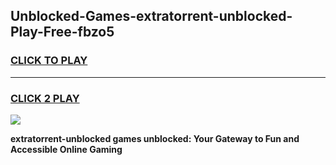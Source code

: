 
## Unblocked-Games-extratorrent-unblocked-Play-Free-fbzo5
<h3>
<a href="https://premium76.site?title=extratorrent-unblocked&ref=10A">CLICK TO PLAY</a></h3>
<hr>

<h3>
<a href="https://premium76.site?title=extratorrent-unblocked&ref=10A">CLICK 2 PLAY</a>
  
</h3>

<a href="https://premium76.site?title=extratorrent-unblocked&ref=10A"><img src="https://clearcache.store/games.png"></a>


**extratorrent-unblocked games unblocked: Your Gateway to Fun and Accessible Online Gaming**
